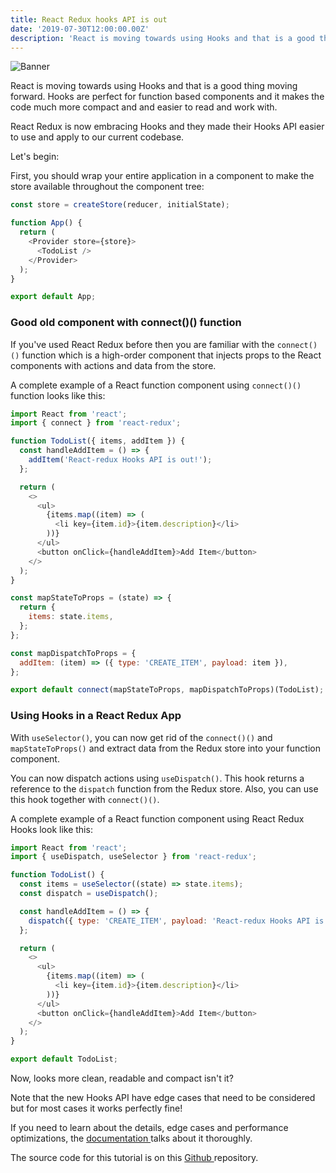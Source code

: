 ```yaml
---
title: React Redux hooks API is out
date: '2019-07-30T12:00:00.00Z'
description: 'React is moving towards using Hooks and that is a good thing moving forward. Hooks are perfect for function based components and it makes the code much more compact and and easier to read and work with.'
---
```


![Banner](./banner.jpeg)

React is moving towards using Hooks and that is a good thing moving forward. Hooks are perfect for function based components and it makes the code much more compact and and easier to read and work with.

React Redux is now embracing Hooks and they made their Hooks API easier to use and apply to our current codebase.

Let's begin:

First, you should wrap your entire application in a <Provider> component to make the store available throughout the component tree:

```js
const store = createStore(reducer, initialState);

function App() {
  return (
    <Provider store={store}>
      <TodoList />
    </Provider>
  );
}

export default App;
```

### Good old component with connect()() function

If you've used React Redux before then you are familiar with the `connect()()` function which is a high-order component that injects props to the React components with actions and data from the store.

A complete example of a React function component using `connect()()` function looks like this:

```js
import React from 'react';
import { connect } from 'react-redux';

function TodoList({ items, addItem }) {
  const handleAddItem = () => {
    addItem('React-redux Hooks API is out!');
  };

  return (
    <>
      <ul>
        {items.map((item) => (
          <li key={item.id}>{item.description}</li>
        ))}
      </ul>
      <button onClick={handleAddItem}>Add Item</button>
    </>
  );
}

const mapStateToProps = (state) => {
  return {
    items: state.items,
  };
};

const mapDispatchToProps = {
  addItem: (item) => ({ type: 'CREATE_ITEM', payload: item }),
};

export default connect(mapStateToProps, mapDispatchToProps)(TodoList);
```

### Using Hooks in a React Redux App

With `useSelector()`, you can now get rid of the `connect()()` and `mapStateToProps()` and extract data from the Redux store into your function component.

You can now dispatch actions using `useDispatch()`. This hook returns a reference to the `dispatch` function from the Redux store. Also, you can use this hook together with `connect()()`.

A complete example of a React function component using React Redux Hooks look like this:

```js
import React from 'react';
import { useDispatch, useSelector } from 'react-redux';

function TodoList() {
  const items = useSelector((state) => state.items);
  const dispatch = useDispatch();

  const handleAddItem = () => {
    dispatch({ type: 'CREATE_ITEM', payload: 'React-redux Hooks API is out!' });
  };

  return (
    <>
      <ul>
        {items.map((item) => (
          <li key={item.id}>{item.description}</li>
        ))}
      </ul>
      <button onClick={handleAddItem}>Add Item</button>
    </>
  );
}

export default TodoList;
```

Now, looks more clean, readable and compact isn't it?

Note that the new Hooks API have edge cases that need to be considered but for most cases it works perfectly fine!

If you need to learn about the details, edge cases and performance optimizations, the [documentation ](https://react-redux.js.org/next/api/hooks) talks about it thoroughly.

The source code for this tutorial is on this [Github ](https://github.com/junibrosas/react-examples/tree/master/with-redux) repository.
